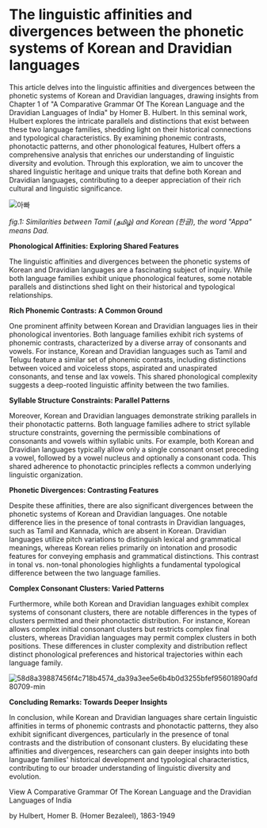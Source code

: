 # The linguistic affinities and divergences between the phonetic systems of Korean and Dravidian languages

This article delves into the linguistic affinities and divergences between the phonetic systems of Korean and Dravidian languages, drawing insights from Chapter 1 of "A Comparative Grammar Of The Korean Language and the Dravidian Languages of India" by Homer B. Hulbert. In this seminal work, Hulbert explores the intricate parallels and distinctions that exist between these two language families, shedding light on their historical connections and typological characteristics. By examining phonemic contrasts, phonotactic patterns, and other phonological features, Hulbert offers a comprehensive analysis that enriches our understanding of linguistic diversity and evolution. Through this exploration, we aim to uncover the shared linguistic heritage and unique traits that define both Korean and Dravidian languages, contributing to a deeper appreciation of their rich cultural and linguistic significance.

![아빠](https://github.com/Dhatchu08/dhatchu08.github.io/assets/67735359/7dc02933-214c-4466-87d3-f6ddb71eb6d5)

<i>fig.1: Similarities between Tamil (தமிழ்) and Korean (한글), the word "Appa" means Dad.</i>


<b>Phonological Affinities: Exploring Shared Features</b>

The linguistic affinities and divergences between the phonetic systems of Korean and Dravidian languages are a fascinating subject of inquiry. While both language families exhibit unique phonological features, some notable parallels and distinctions shed light on their historical and typological relationships.



<b>Rich Phonemic Contrasts: A Common Ground</b>



One prominent affinity between Korean and Dravidian languages lies in their phonological inventories. Both language families exhibit rich systems of phonemic contrasts, characterized by a diverse array of consonants and vowels. For instance, Korean and Dravidian languages such as Tamil and Telugu feature a similar set of phonemic contrasts, including distinctions between voiced and voiceless stops, aspirated and unaspirated consonants, and tense and lax vowels. This shared phonological complexity suggests a deep-rooted linguistic affinity between the two families.



<b>Syllable Structure Constraints: Parallel Patterns</b>



Moreover, Korean and Dravidian languages demonstrate striking parallels in their phonotactic patterns. Both language families adhere to strict syllable structure constraints, governing the permissible combinations of consonants and vowels within syllabic units. For example, both Korean and Dravidian languages typically allow only a single consonant onset preceding a vowel, followed by a vowel nucleus and optionally a consonant coda. This shared adherence to phonotactic principles reflects a common underlying linguistic organization.



<b>Phonetic Divergences: Contrasting Features</b>



Despite these affinities, there are also significant divergences between the phonetic systems of Korean and Dravidian languages. One notable difference lies in the presence of tonal contrasts in Dravidian languages, such as Tamil and Kannada, which are absent in Korean. Dravidian languages utilize pitch variations to distinguish lexical and grammatical meanings, whereas Korean relies primarily on intonation and prosodic features for conveying emphasis and grammatical distinctions. This contrast in tonal vs. non-tonal phonologies highlights a fundamental typological difference between the two language families.



<b>Complex Consonant Clusters: Varied Patterns</b>



Furthermore, while both Korean and Dravidian languages exhibit complex systems of consonant clusters, there are notable differences in the types of clusters permitted and their phonotactic distribution. For instance, Korean allows complex initial consonant clusters but restricts complex final clusters, whereas Dravidian languages may permit complex clusters in both positions. These differences in cluster complexity and distribution reflect distinct phonological preferences and historical trajectories within each language family.








![58d8a39887456f4c718b4574_da39a3ee5e6b4b0d3255bfef95601890afd80709-min](https://github.com/Dhatchu08/dhatchu08.github.io/assets/67735359/0a33249b-8d32-4d5c-8f29-16605d1b7bff)


<b>Concluding Remarks: Towards Deeper Insights</b>



In conclusion, while Korean and Dravidian languages share certain linguistic affinities in terms of phonemic contrasts and phonotactic patterns, they also exhibit significant divergences, particularly in the presence of tonal contrasts and the distribution of consonant clusters. By elucidating these affinities and divergences, researchers can gain deeper insights into both language families' historical development and typological characteristics, contributing to our broader understanding of linguistic diversity and evolution.





View A Comparative Grammar Of The Korean Language and the Dravidian Languages of India

by Hulbert, Homer B. (Homer Bezaleel), 1863-1949

